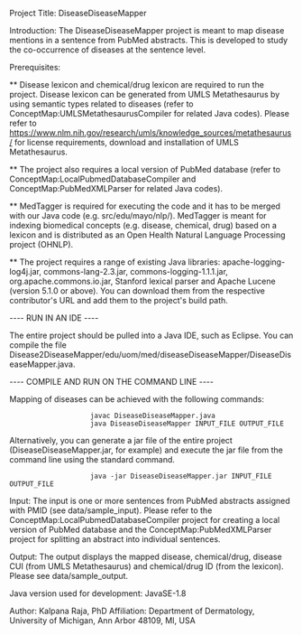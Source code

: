 Project Title: DiseaseDiseaseMapper


Introduction: The DiseaseDiseaseMapper project is meant to map disease mentions in a sentence from PubMed abstracts. This is developed to study the co-occurrence of diseases at the sentence level. 

Prerequisites: 

** Disease lexicon and chemical/drug lexicon are required to run the project. Disease lexicon can be generated from UMLS Metathesaurus by using semantic types related to diseases (refer to ConceptMap:UMLSMetathesaurusCompiler for related Java codes). 
Please refer to https://www.nlm.nih.gov/research/umls/knowledge_sources/metathesaurus/ for license requirements, 
download and installation of UMLS Metathesaurus.

** The project also requires a local version of PubMed database (refer to ConceptMap:LocalPubmedDatabaseCompiler and ConceptMap:PubMedXMLParser for related Java codes). 

** MedTagger is required for executing the code and it has to be merged with our Java code (e.g. src/edu/mayo/nlp/). MedTagger is meant for indexing biomedical concepts (e.g. disease, chemical, drug) based on a lexicon and is distributed as an Open Health Natural Language Processing project (OHNLP). 

** The project requires a range of existing Java libraries: apache-logging-log4j.jar, commons-lang-2.3.jar, commons-logging-1.1.1.jar, org.apache.commons.io.jar, Stanford lexical parser and Apache Lucene (version 5.1.0 or above). You can download them from the respective contributor's URL and add them to the project's build path.  
  

---- RUN IN AN IDE ----

The entire project should be pulled into a Java IDE, such as Eclipse. You can compile the file Disease2DiseaseMapper/edu/uom/med/diseaseDiseaseMapper/DiseaseDiseaseMapper.java. 


---- COMPILE AND RUN ON THE COMMAND LINE ----

Mapping of diseases can be achieved with the following commands: 
						
						javac DiseaseDiseaseMapper.java
						java DiseaseDiseaseMapper INPUT_FILE OUTPUT_FILE  

Alternatively, you can generate a jar file of the entire project (DiseaseDiseaseMapper.jar, for example) and execute the jar file from the command line using the standard command. 

						java -jar DiseaseDiseaseMapper.jar INPUT_FILE OUTPUT_FILE


Input: The input is one or more sentences from PubMed abstracts assigned with PMID (see data/sample_input). Please refer to the ConceptMap:LocalPubmedDatabaseCompiler project for creating a local version of PubMed database and the ConceptMap:PubMedXMLParser project for splitting an abstract into individual sentences.

Output: The output displays the mapped disease, chemical/drug, disease CUI (from UMLS Metathesaurus) and chemical/drug ID (from the lexicon). Please see data/sample_output.


Java version used for development: JavaSE-1.8

Author: Kalpana Raja, PhD
Affiliation: Department of Dermatology, University of Michigan, Ann Arbor 48109, MI, USA

